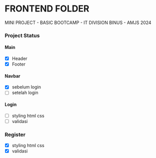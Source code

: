 # FRONTEND FOLDER

MINI PROJECT - BASIC BOOTCAMP - IT DIVISION BINUS - AMJS 2024

### Project Status

#### Main

- [x] Header
- [x] Footer

#### Navbar

- [x] sebelum login
- [ ] setelah login

#### Login

- [ ] styling html css
- [ ] validasi

### Register

- [x] styling html css
- [x] validasi
